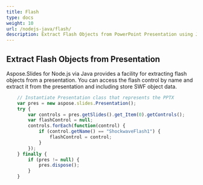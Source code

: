 ```yaml
---
title: Flash
type: docs
weight: 10
url: /nodejs-java/flash/
description: Extract Flash Objects from PowerPoint Presentation using Java
---
```


## **Extract Flash Objects from Presentation**

Aspose.Slides for Node.js via Java provides a facility for extracting flash objects from a presentation. You can access the flash control by name and extract it from the presentation and including store SWF object data.

```javascript
    // Instantiate Presentation class that represents the PPTX
    var pres = new aspose.slides.Presentation();
    try {
        var controls = pres.getSlides().get_Item(0).getControls();
        var flashControl = null;
        controls.forEach(function(control) {
            if (control.getName() == "ShockwaveFlash1") {
                flashControl = control;
            }
        });
    } finally {
        if (pres != null) {
            pres.dispose();
        }
    }
```
